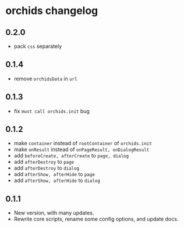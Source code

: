 # orchids changelog

## 0.2.0

- pack `css` separately

## 0.1.4

- remove `orchidsData` in `url`

## 0.1.3

- fix `must call orchids.init` bug

## 0.1.2

- make `container` instead of `rootContainer` of `orchids.init`
- make `onResult` instead of `onPageResult, onDialogResult`
- add `beforeCreate, afterCreate` to `page, dialog`
- add `afterDestroy` to `page`
- add `afterDestroy` to `dialog`
- add `afterShow, afterHide` to `page`
- add `afterShow, afterHide` to `dialog`

## 0.1.1

- New version, with many updates.
- Rewrite core scripts, rename some config options, and update docs. 